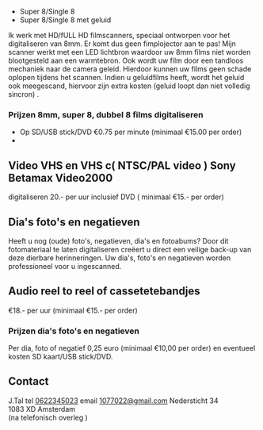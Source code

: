 - Super 8/Single 8
- Super 8/Single 8 met geluid 
 
Ik werk met HD/fULL HD filmscanners, speciaal ontworpen voor het digitaliseren van 8mm. Er komt dus geen fimplojector aan te pas! Mijn scanner werkt met een LED lichtbron waardoor uw 8mm films niet worden blootgesteld aan een warmtebron. Ook wordt uw film door een tandloos mechaniek naar de camera geleid. Hierdoor kunnen uw films geen schade oplopen tijdens het scannen. Indien u geluidfilms heeft, wordt het geluid ook meegescand, hiervoor zijn extra kosten (geluid loopt dan niet volledig sincron) .
### Prijzen 8mm, super 8, dubbel 8 films digitaliseren
- Op SD/USB stick/DVD       €0.75 per minute  (minimaal €15.00 per order)
- 
## Video VHS en VHS c( NTSC/PAL video ) Sony Betamax Video2000                                                                                                                                       
digitaliseren   20.- per uur inclusief DVD ( minimaal €15.- per order)

## Dia's foto's en negatieven

Heeft u nog (oude) foto's, negatieven, dia's en fotoabums? Door dit fotomateriaal te laten digitaliseren creëert u direct een veilige back-up van deze dierbare herinneringen. Uw dia's, foto's en negatieven worden professioneel voor u ingescanned.

## Audio reel to reel of cassetetebandjes 
€18.- per uur (minimaal €15.- per order)

### Prijzen dia's foto's en negatieven
Per dia, foto of negatief 0,25 euro (minimaal €10,00 per order) en eventueel kosten SD kaart/USB stick/DVD.

## Contact
J.Tal tel [0622345023](tel:0622345023)
email [1077022@gmail.com](mailto:1077022@gmail.com)
Nedersticht 34  
1083 XD Amsterdam  
(na telefonisch overleg )
